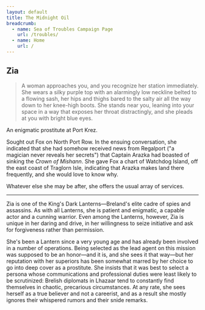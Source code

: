 ```yaml
---
layout: default
title: The Midnight Oil
breadcrumb:
  - name: Sea of Troubles Campaign Page
    url: /troubles/
  - name: Home
    url: /
---
```

## Zia

> A woman approaches you, and you recognize her station immediately. She wears a silky purple top with an alarmingly low neckline belted to a flowing sash, her hips and thighs bared to the salty air all the way down to her knee-high boots. She stands near you, leaning into your space in a way that exposes her throat distractingly, and she pleads at you with bright blue eyes.

An enigmatic prostitute at Port Krez.

Sought out Fox on North Port Row. In the ensuing conversation, she indicated that she had somehow received news from Regalport ("a magician never reveals her secrets") that Captain Arazka had boasted of sinking the *Crown of Mishann*. She gave Fox a chart of Watchdog Island, off the east coast of Traglorn Isle, indicating that Arazka makes land there frequently, and she would love to know why.

Whatever else she may be after, she offers the usual array of services.

---

Zia is one of the King's Dark Lanterns—Breland's elite cadre of spies and assassins. As with all Lanterns, she is patient and enigmatic, a capable actor and a cunning warrior. Even among the Lanterns, however, Zia is unique in her daring and drive, in her willingness to seize initiative and ask for forgiveness rather than permission.

She's been a Lantern since a very young age and has already been involved in a number of operations. Being selected as the lead agent on this mission was supposed to be an honor—and it is, and she sees it that way—but her reputation with her superiors has been somewhat marred by her choice to go into deep cover as a prostitute. She insists that it was best to select a persona whose communications and professional duties were least likely to be scrutinized: Brelish diplomats in Lhazaar tend to constantly find themselves in chaotic, precarious circumstances. At any rate, she sees herself as a true believer and not a careerist, and as a result she mostly ignores their whispered rumors and their snide remarks.
